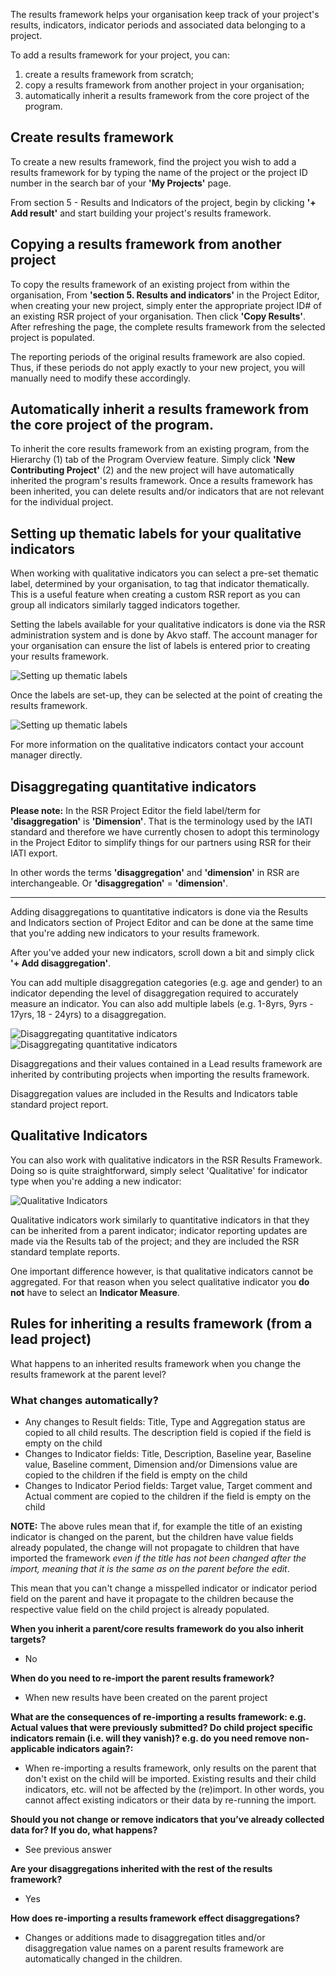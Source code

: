 The results framework helps your organisation keep track of your project's results, indicators, indicator periods and associated data belonging to a project. 

To add a results framework for your project, you can: 

1. create a results framework from scratch;
2. copy a results framework from another project in your organisation;
3. automatically inherit a results framework from the core project of the program.
   
## Create results framework
To create a new results framework, find the project you wish to add a results framework for by typing the name of the project or the project ID number in the search bar of your **'My Projects'** page.

From section 5 - Results and Indicators of the project, begin by clicking **'+ Add result'**  and start building your project's results framework.

## Copying a results framework from another project
To copy the results framework of an existing project from within the organisation, From **'section 5. Results and indicators'** in the Project Editor, when creating your new project, simply enter the appropriate project ID# of an existing RSR project of your organisation. Then click **'Copy Results'**. After refreshing the page, the complete results framework from the selected project is populated. 

The reporting periods of the original results framework are also copied. Thus, if these periods do not apply exactly to your new project, you will manually need to modify these accordingly.

## Automatically inherit a results framework from the core project of the program.
To inherit the core results framework from an existing program, from the Hierarchy (1) tab of the Program Overview feature. 
Simply click **'New Contributing Project'** (2) and the new project will have automatically inherited the program's results framework. Once a results framework has been inherited, you can delete results and/or indicators that are not relevant for the individual project. 


## Setting up thematic labels for your qualitative indicators
When working with qualitative indicators you can select a pre-set thematic label, determined by your organisation, to tag that indicator thematically. This is a useful feature when creating a custom RSR report as you can group all indicators similarly tagged indicators together.

Setting the labels available for your qualitative indicators is done via the RSR administration system and is done by Akvo staff. The account manager for your organisation can ensure the list of labels is entered prior to creating your results framework. 

![Setting up thematic labels](media/thematic_labels_1.png)

Once the labels are set-up, they can be selected at the point of creating the results framework.

![Setting up thematic labels](media/thematic_labels_2.png)

For more information on the qualitative indicators contact your account manager directly. 

## Disaggregating quantitative indicators
**Please note:** In the RSR Project Editor the field label/term for **'disaggregation'** is **'Dimension'**. That is the terminology used by the IATI standard and therefore we have currently chosen to adopt this terminology in the Project Editor to simplify things for our partners using RSR for their IATI export. 

In other words the terms **'disaggregation'** and **'dimension'** in RSR are interchangeable. Or **'disaggregation'** = **'dimension'**. 

_________________________________________________________________________________

Adding disaggregations to quantitative indicators is done via the Results and Indicators section of Project Editor and can be done at the same time that you're adding new indicators to your results framework. 

After you've added your new indicators, scroll down a bit and simply click **'+ Add disaggregation'**. 

You can add multiple disaggregation categories (e.g. age and gender) to an indicator depending the level of disaggregation required to accurately measure an indicator. You can also add multiple labels (e.g. 1-8yrs, 9yrs - 17yrs, 18 - 24yrs) to a disaggregation. 

![Disaggregating quantitative indicators](media/indicator_disaggregations_1.gif)
![Disaggregating quantitative indicators](media/indicator_disaggregations_2.png)

Disaggregations and their values contained in a Lead results framework are inherited by contributing projects when importing the results framework.

Disaggregation values are included in the Results and Indicators table standard project report. 

## Qualitative Indicators
You can also work with qualitative indicators in the RSR Results Framework. Doing so is quite straightforward, simply select 'Qualitative' for indicator type when you're adding a new indicator:

![Qualitative Indicators](media/qualitative_indicators.png)


Qualitative indicators work similarly to quantitative indicators in that they can be inherited from a parent indicator; indicator reporting updates are made via the Results tab of the project; and they are included the RSR standard template reports. 

One important difference however, is that qualitative indicators cannot be aggregated. For that reason when you select qualitative indicator you **do not** have to select an **Indicator Measure**. 

## Rules for inheriting a results framework (from a lead project)
What happens to an inherited results framework when you change the results framework at the parent level?

### What changes automatically?

- Any changes to Result fields: Title, Type and Aggregation status are copied to all child results. The description field is copied if the field is empty on the child
- Changes to Indicator fields: Title, Description, Baseline year, Baseline value, Baseline comment, Dimension and/or Dimensions value are copied to the children if the field is empty on the child
- Changes to Indicator Period fields: Target value, Target comment and Actual comment are copied to the children if the field is empty on the child

**NOTE:** The above rules mean that if, for example the title of an existing indicator is changed on the parent, but the children have value fields already populated, the change will not propagate to children that have imported the framework *even if the title has not been changed after the import, meaning that it is the same as on the parent before the edit*. 

This mean that you can't change a misspelled indicator or indicator period field on the parent and have it propagate to the children because the respective value field on the child project is already populated. 

**When you inherit a parent/core results framework do you also inherit targets?**

- No

**When do you need to re-import the parent results framework?**

- When new results have been created on the parent project

**What are the consequences of re-importing a results framework: e.g. Actual values that were previously submitted? Do child project specific indicators remain (i.e. will they vanish)? e.g. do you need remove non-applicable indicators again?:**

- When re-importing a results framework, only results on the parent that don't exist on the child will be imported. Existing results and their child indicators, etc. will not be affected by the (re)import. In other words, you cannot affect existing indicators or their data by re-running the import.

**Should you not change or remove indicators that you’ve already collected data for? If you do, what happens?**

- See previous answer

**Are your disaggregations inherited with the rest of the results framework?**

- Yes

**How does re-importing a results framework effect disaggregations?**

- Changes or additions made to disaggregation titles and/or disaggregation value names on a parent results framework are automatically changed in the children.
